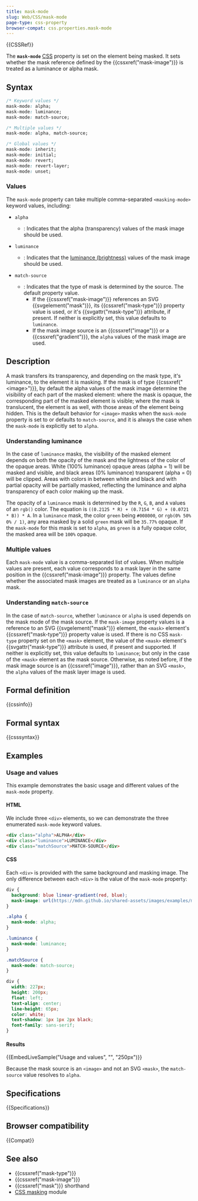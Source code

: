 ```yaml
---
title: mask-mode
slug: Web/CSS/mask-mode
page-type: css-property
browser-compat: css.properties.mask-mode
---
```


{{CSSRef}}

The **`mask-mode`** [CSS](/en-US/docs/Web/CSS) property is set on the element being masked. It sets whether the mask reference defined by the {{cssxref("mask-image")}} is treated as a luminance or alpha mask.

## Syntax

```css
/* Keyword values */
mask-mode: alpha;
mask-mode: luminance;
mask-mode: match-source;

/* Multiple values */
mask-mode: alpha, match-source;

/* Global values */
mask-mode: inherit;
mask-mode: initial;
mask-mode: revert;
mask-mode: revert-layer;
mask-mode: unset;
```

### Values

The `mask-mode` property can take multiple comma-separated `<masking-mode>` keyword values, including:

- `alpha`

  - : Indicates that the alpha (transparency) values of the mask image should be used.

- `luminance`

  - : Indicates that the [luminance (brightness)](#understanding-luminance) values of the mask image should be used.

- `match-source`
  - : Indicates that the type of mask is determined by the source. The default property value.
    - If the {{cssxref("mask-image")}} references an SVG {{svgelement("mask")}}, its {{cssxref("mask-type")}} property value is used, or it's {{svgattr("mask-type")}} attribute, if present. If neither is explicitly set, this value defaults to `luminance`.
    - If the mask image source is an {{cssxref("image")}} or a {{cssxref("gradient")}}, the `alpha` values of the mask image are used.

## Description

A mask transfers its transparency, and depending on the mask type, it's luminance, to the element it is masking.
If the mask is of type {{cssxref("&lt;image&gt;")}}, by default the alpha values of the mask image determine the visibility of each part of the masked element: where the mask is opaque, the corresponding part of the masked element is visible; where the mask is translucent, the element is as well, with those areas of the element being hidden. This is the default behavior for `<image>` masks when the `mask-mode` property is set to or defaults to `match-source`, and it is always the case when the `mask-mode` is explicitly set to `alpha`.

### Understanding luminance

In the case of `luminance` masks, the visibility of the masked element depends on both the opacity of the mask and the lightness of the color of the opaque areas. White (100% luminance) opaque areas (alpha = 1) will be masked and visible, and black areas (0% luminance) transparent (alpha = 0) will be clipped. Areas with colors in between white and black and with partial opacity will be partially masked, reflecting the luminance and alpha transparency of each color making up the mask.

The opacity of a `luminance` mask is determined by the `R`, `G`, `B`, and `A` values of an `rgb()` color. The equation is `((0.2125 * R) + (0.7154 * G) + (0.0721 * B)) * A`. In a `luminance` mask, the color `green` being `#008000`, or `rgb(0% 50% 0% / 1)`, any area masked by a solid `green` mask will be `35.77%` opaque. If the `mask-mode` for this mask is set to `alpha`, as `green` is a fully opaque color, the masked area will be `100%` opaque.

### Multiple values

Each `mask-mode` value is a comma-separated list of values. When multiple values are present, each value corresponds to a mask layer in the same position in the {{cssxref("mask-image")}} property. The values define whether the associated mask images are treated as a `luminance` or an `alpha` mask.

### Understanding `match-source`

In the case of `match-source`, whether `luminance` or `alpha` is used depends on the mask mode of the mask source. If the `mask-image` property values is a reference to an SVG {{svgelement("mask")}} element, the `<mask>` element's {{cssxref("mask-type")}} property value is used. If there is no CSS `mask-type` property set on the `<mask>` element, the value of the `<mask>` element's {{svgattr("mask-type")}} attribute is used, if present and supported. If neither is explicitly set, this value defaults to `luminance`; but only in the case of the `<mask>` element as the mask source. Otherwise, as noted before, if the mask image source is an {{cssxref("image")}}, rather than an SVG `<mask>`, the `alpha` values of the mask layer image is used.

## Formal definition

{{cssinfo}}

## Formal syntax

{{csssyntax}}

## Examples

### Usage and values

This example demonstrates the basic usage and different values of the `mask-mode` property.

#### HTML

We include three `<div>` elements, so we can demonstrate the three enumerated `mask-mode` keyword values.

```html
<div class="alpha">ALPHA</div>
<div class="luminance">LUMINANCE</div>
<div class="matchSource">MATCH-SOURCE</div>
```

#### CSS

Each `<div>` is provided with the same background and masking image. The only difference between each `<div>` is the value of the `mask-mode` property:

```css
div {
  background: blue linear-gradient(red, blue);
  mask-image: url(https://mdn.github.io/shared-assets/images/examples/mdn.svg);
}

.alpha {
  mask-mode: alpha;
}

.luminance {
  mask-mode: luminance;
}

.matchSource {
  mask-mode: match-source;
}
```

```css hidden
div {
  width: 227px;
  height: 200px;
  float: left;
  text-align: center;
  line-height: 65px;
  color: white;
  text-shadow: 1px 1px 2px black;
  font-family: sans-serif;
}
```

#### Results

{{EmbedLiveSample("Usage and values", "", "250px")}}

Because the mask source is an `<image>` and not an SVG `<mask>`, the `match-source` value resolves to `alpha`.

## Specifications

{{Specifications}}

## Browser compatibility

{{Compat}}

## See also

- {{cssxref("mask-type")}}
- {{cssxref("mask-image")}}
- {{cssxref("mask")}} shorthand
- [CSS masking](/en-US/docs/Web/CSS/CSS_masking) module
